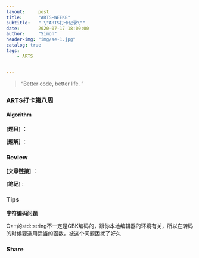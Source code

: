 ```yaml
---
layout:     post
title:      "ARTS-WEEK8"
subtitle:   " \"ARTS打卡记录\""
date:       2020-07-17 18:00:00
author:     "Simon"
header-img: "img/se-1.jpg"
catalog: true
tags:
    - ARTS


---
```


> “Better code, better life. ”

### ARTS打卡第八周

#### Algorithm

**[题目]** ：

**[题解]** ：



### Review

**[文章链接]** ：

**[笔记]** :



### Tips

**字符编码问题**

C++的std::string不一定是GBK编码的，跟你本地编辑器的环境有关，所以在转码的时候要选用适当的函数，被这个问题困扰了好久

### Share


